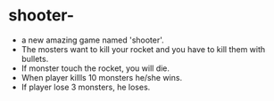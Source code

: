# shooter-
* a new amazing game named 'shooter'.  
* The mosters want to kill your rocket and you have to kill them with bullets. 
* If monster touch the rocket, you will die.
* When player killls 10 monsters he/she wins. 
* If player lose 3 monsters, he loses.
